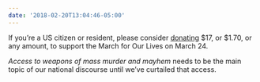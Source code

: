 ```yaml
---
date: '2018-02-20T13:04:46-05:00'
---
```

If you’re a US citizen or resident, please consider [donating](https://www.gofundme.com/8psm8-march-for-our-lives) $17, or $1.70, or any amount, to support the March for Our Lives on March 24.

_Access to weapons of mass murder and mayhem_ needs to be the main topic of our national discourse until we’ve curtailed that access.
